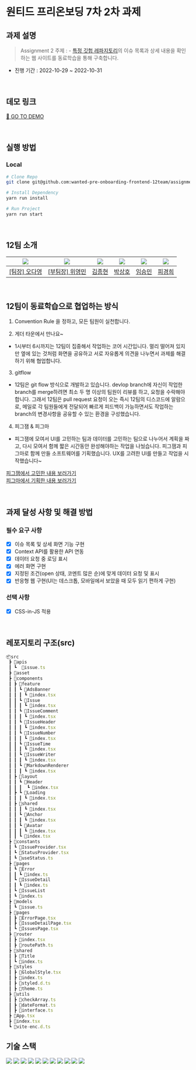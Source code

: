 # 원티드 프리온보딩 7차 2차 과제

## 과제 설명

> Assignment 2 주제 : - [특정 깃헙 레파지토리](https://github.com/angular/angular-cli)의 이슈 목록과 상세 내용을 확인하는 웹 사이트를 동료학습을 통해 구축합니다.

- 진행 기간 : 2022-10-29 ~ 2022-10-31  


<br />

## 데모 링크

[🚀 GO TO DEMO](https://super-parfait-94f2ba.netlify.app/)

<br />

## 실행 방법

### Local

```bash
# Clone Repo
git clone git@github.com:wanted-pre-onboarding-frontend-12team/assignment-2-team12.git

# Install Dependency
yarn run install

# Run Project
yarn run start
```

<br />

## 12팀 소개

| <img src="https://avatars.githubusercontent.com/u/40523487?v=4"/> | <img src="https://avatars.githubusercontent.com/u/50790145?v=4"/> | <img src="https://avatars.githubusercontent.com/u/108744804?v=4"> | <img src="https://avatars.githubusercontent.com/u/97100045?v=4"/> | <img src="https://avatars.githubusercontent.com/u/92246102?v=4"> | <img src="https://avatars.githubusercontent.com/u/96763714?v=4"> |
| ----------------------------------------------------------------- | ----------------------------------------------------------------- | ----------------------------------------------------------------- | ----------------------------------------------------------------- | ---------------------------------------------------------------- | ---------------------------------------------------------------- |
| <a href="https://github.com/od-log">[팀장] 오다영</a>             | <a href="https://github.com/youngminss">[부팀장] 위영민</a>       | <a href="https://github.com/jong6598">김종현</a>                  | <a href="https://github.com/hopak-e">박상호</a>                   | <a href="https://github.com/forest-6">임승민</a>                 | <a href="https://github.com/kyunghee47">피경희</a>               |


<br/>

## 12팀이 동료학습으로 협업하는 방식  

1. Convention Rule 을 정하고, 모든 팀원이 실천합니다.  

2. 게더 타운에서 만나요~
- 1시부터 6시까지는 12팀이 집중해서 작업하는 코어 시간입니다. 멀리 떨어져 있지만 옆에 있는 것처럼 화면을 공유하고 서로 자유롭게 의견을 나누면서 과제를 해결하기 위해 협업합니다. 

3. gitflow  
- 12팀은 git flow 방식으로 개발하고 있습니다. devlop branch에 자신이 작업한 branch를 merge하려면 최소 두 명 이상의 팀원이 리뷰를 하고, 요청을 수락해야 합니다. 그래서 12팀은 pull request 요청이 오는 즉시 12팀의 디스코드에 알람으로, 메일로 각 팀원들에게 전달되어 빠르게 피드백이 가능하면서도 작업하는 branch의 변경사항을 공유할 수 있는 환경을 구성했습니다.  

4. 피그잼 & 피그마
- 피그잼에 모여서 UI를 고민하는 팀과 데이터를 고민하는 팀으로 나누어서 계획을 짜고, 다시 모여서 함께 짧은 시간동안 완성해야하는 작업을 나눴습니다. 피그잼과 피그마로 함께 만들 소프트웨어를 기획했습니다. UX를 고려한 UI를 만들고 작업을 시작했습니다~

[피그잼에서 고민한 내용 보러가기](https://www.figma.com/file/as4ETRLKXZKBsfxH3q9NNe/Assignment-2---%EC%9A%94%EA%B5%AC%EC%82%AC%ED%95%AD-%EB%B6%84%EC%84%9D?node-id=2%3A41)  
[피그마에서 기획한 내용 보러가기](https://www.figma.com/file/0zmJkpYLvxIgg0NUWoLPpf/Assignment-2---%EA%B9%83%ED%97%99-%EB%A0%88%ED%8F%AC%EC%A7%80%ED%86%A0%EB%A6%AC-%EC%9D%B4%EC%8A%88-%EC%A1%B0%ED%9A%8C-%ED%8E%98%EC%9D%B4%EC%A7%80?node-id=0%3A1)


<br />

## 과제 달성 사항 및 해결 방법

### 필수 요구 사항

- [x] 이슈 목록 및 상세 화면 기능 구현
- [x] Context API를 활용한 API 연동
- [x] 데이터 요청 중 로딩 표시
- [x] 에러 화면 구현
- [x] 지정된 조건(open 상태, 코멘트 많은 순)에 맞게 데이터 요청 및 표시
- [x] 반응형 웹 구현(UI는 데스크톱, 모바일에서 보았을 때 모두 읽기 편하게 구현)

### 선택 사항

- [x] CSS-in-JS 적용  


<br />

## 레포지토리 구조(src)

```jsx
📦src
 ┣ 📂apis
 ┃ ┗  📜issue.ts
 ┣ 📂asset
 ┣ 📂components
 ┃ ┣ 📂feature
 ┃ ┃ ┗ 📂AdsBanner
 ┃ ┃ ┃ ┗ 📜index.tsx
 ┃ ┃ ┗ 📂Issue
 ┃ ┃ ┃ ┗ 📜index.tsx
 ┃ ┃ ┗ 📂IssueComment
 ┃ ┃ ┃ ┗ 📜index.tsx
 ┃ ┃ ┗ 📂IssueHeader
 ┃ ┃ ┃ ┗ 📜index.tsx
 ┃ ┃ ┗ 📂IssueNumber
 ┃ ┃ ┃ ┗ 📜index.tsx
 ┃ ┃ ┗ 📂IssueTime
 ┃ ┃ ┃ ┗ 📜index.tsx
 ┃ ┃ ┗ 📂IssueWriter
 ┃ ┃ ┃ ┗ 📜index.tsx
 ┃ ┃ ┗ 📂MarkdownRenderer
 ┃ ┃ ┃ ┗ 📜index.tsx
 ┃ ┣ 📂layout
 ┃ ┃ ┗ 📂Header
 ┃ ┃ ┃  ┗ 📜index.tsx
 ┃ ┣ ┗ 📂Loading
 ┃ ┃ ┃ ┗ 📜index.tsx
 ┃ ┣ 📂shared
 ┃ ┃ ┃ ┗ 📜index.tsx
 ┃ ┃ ┗ 📜Anchor
 ┃ ┃ ┃ ┗ 📜index.tsx
 ┃ ┃ ┗ 📜Avatar
 ┃ ┃ ┃ ┗ 📜index.tsx
 ┃ ┃ ┗ 📜index.tsx
 ┣ 📂constants 
 ┃ ┗ 📜IssueProvider.tsx
 ┃ ┗ 📜StatusProvider.tsx
 ┃ ┗ 📜useStatus.ts
 ┣ 📂pages
 ┃ ┗ 📂Error
 ┃ ┃ ┗ 📜index.ts
 ┃ ┗ 📂IssueDetail
 ┃ ┃ ┗ 📜index.ts
 ┃ ┗ 📂IssueList
 ┃ ┗ 📜index.ts
 ┣ 📂models
 ┃ ┗ 📜issue.ts
 ┣ 📂pages
 ┃ ┣ 📜ErrorPage.tsx
 ┃ ┣ 📜IssueDetailPage.tsx
 ┃ ┗ 📜IssuesPage.tsx
 ┣ 📂router
 ┃ ┣ 📜index.tsx
 ┃ ┣ 📜routePath.ts
 ┣ 📂shared
 ┃ ┣ 📜Title
 ┃ ┗ 📜index.ts
 ┣ 📂styles
 ┃ ┣ 📜GlobalStyle.tsx
 ┃ ┣ 📜index.ts
 ┃ ┣ 📜styled.d.ts
 ┃ ┣ 📜theme.ts
 ┣ 📂utils
 ┃ ┣ 📜checkArray.ts
 ┃ ┣ 📜dateFormat.ts
 ┃ ┣ 📜interface.ts
 ┣ 📜App.tsx
 ┣ 📜index.tsx
 ┗ 📜vite-enc.d.ts
```


## 기술 스택
<img src="https://img.shields.io/badge/react-61DAFB?style=for-the-badge&logo=react&logoColor=black"> <img src="https://img.shields.io/badge/typescript-3178C6?style=for-the-badge&logo=typescript&logoColor=black">
<img src="https://img.shields.io/badge/html-E34F26?style=for-the-badge&logo=html5&logoColor=white">
<img src="https://img.shields.io/badge/css-1572B6?style=for-the-badge&logo=css3&logoColor=white">
<img src="https://img.shields.io/badge/styled-component-DB7093?style=for-the-badge&logo=styled-component&logoColor=white">
<img src="https://img.shields.io/badge/vite-646CFF?style=for-the-badge&logo=vite&logoColor=white">
<img src="https://img.shields.io/badge/github-181717?style=for-the-badge&logo=github&logoColor=white">
<img src="https://img.shields.io/badge/netlify-00C7B7?style=for-the-badge&logo=netlify&logoColor=white">
<img src="https://img.shields.io/badge/yarn-2C8EBB?style=for-the-badge&logo=yarn&logoColor=white">
<img src="https://img.shields.io/badge/eslint-181717?style=for-the-badge&logo=eslint&logoColor=white">
<img src="https://img.shields.io/badge/react-router-CA4245?style=for-the-badge&logo=react-router&logoColor=white">


